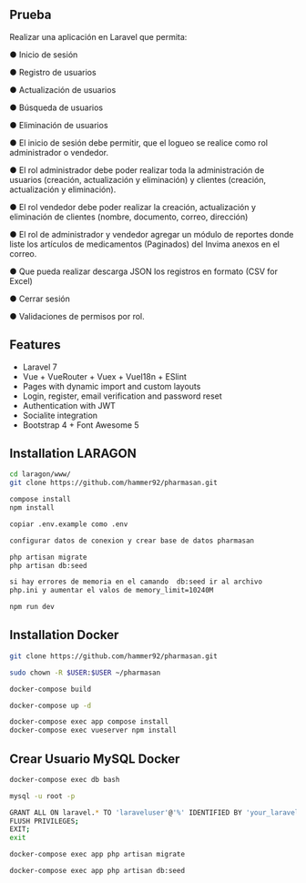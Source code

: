 ## Prueba
Realizar una aplicación en Laravel que permita:

● Inicio de sesión

● Registro de usuarios

● Actualización de usuarios

● Búsqueda de usuarios

● Eliminación de usuarios

● El inicio de sesión debe permitir, que el logueo se realice como rol administrador
o vendedor.

● El rol administrador debe poder realizar toda la administración de usuarios
(creación, actualización y eliminación) y clientes (creación, actualización y
eliminación).

● El rol vendedor debe poder realizar la creación, actualización y eliminación de
clientes (nombre, documento, correo, dirección)

● El rol de administrador y vendedor agregar un módulo de reportes donde liste
los artículos de medicamentos (Paginados) del Invima anexos en el correo.

● Que pueda realizar descarga JSON los registros en formato (CSV for Excel)

● Cerrar sesión

● Validaciones de permisos por rol.

## Features

- Laravel 7
- Vue + VueRouter + Vuex + VueI18n + ESlint
- Pages with dynamic import and custom layouts
- Login, register, email verification and password reset
- Authentication with JWT
- Socialite integration
- Bootstrap 4 + Font Awesome 5

## Installation LARAGON
```bash
cd laragon/www/
git clone https://github.com/hammer92/pharmasan.git

compose install
npm install

copiar .env.example como .env

configurar datos de conexion y crear base de datos pharmasan

php artisan migrate
php artisan db:seed 

si hay errores de memoria en el camando  db:seed ir al archivo 
php.ini y aumentar el valos de memory_limit=10240M

npm run dev

```

## Installation Docker
```bash
git clone https://github.com/hammer92/pharmasan.git

sudo chown -R $USER:$USER ~/pharmasan

docker-compose build

docker-compose up -d

docker-compose exec app compose install
docker-compose exec vueserver npm install


```

## Crear Usuario MySQL Docker
```bash
docker-compose exec db bash

mysql -u root -p

GRANT ALL ON laravel.* TO 'laraveluser'@'%' IDENTIFIED BY 'your_laravel_db_password';
FLUSH PRIVILEGES;
EXIT;
exit

docker-compose exec app php artisan migrate

docker-compose exec app php artisan db:seed  

```
